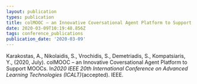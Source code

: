 ```yaml
---
layout: publication
types: publication
title: colMOOC – an Innovative Coversational Agent Platform to Support MOOCs
date: 2020-03-09T10:19:48.856Z
tags: conference_publications
publication_date: '2020-03-09'
---
```

Karakostas, A., Nikolaidis, S., Vrochidis, S., Demetriadis, S., Kompatsiaris, Y., (2020, July). colMOOC – an Innovative Coversational Agent Platform to Support MOOCs. In*2020 IEEE 20th International Conference on Advanced Learning Technologies (ICALT)*(accepted). IEEE.